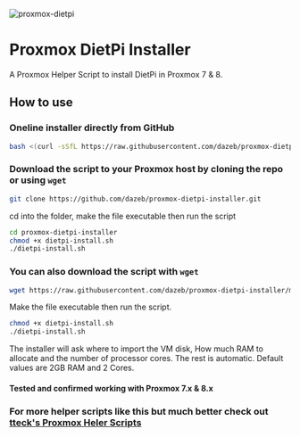 
![proxmox-dietpi](https://user-images.githubusercontent.com/67932890/213890139-61bd9c23-4ed2-49f2-a627-0b303d0a4f8f.png)

# Proxmox DietPi Installer

A Proxmox Helper Script to install DietPi in Proxmox 7 & 8.

## How to use

### Oneline installer directly from GitHub
```sh
bash <(curl -sSfL https://raw.githubusercontent.com/dazeb/proxmox-dietpi-installer/main/dietpi-install.sh)
```

### Download the script to your Proxmox host by cloning the repo or using `wget`

```sh
git clone https://github.com/dazeb/proxmox-dietpi-installer.git
```

cd into the folder, make the file executable then run the script
```sh
cd proxmox-dietpi-installer
chmod +x dietpi-install.sh
./dietpi-install.sh
```
### You can also download the script with `wget`
```sh
wget https://raw.githubusercontent.com/dazeb/proxmox-dietpi-installer/main/dietpi-install.sh
```
Make the file executable then run the script.
```sh
chmod +x dietpi-install.sh
./dietpi-install.sh
```

The installer will ask where to import the VM disk, How much RAM to allocate and the number of processor cores. The rest is automatic.
Default values are 2GB RAM and 2 Cores.

#### Tested and confirmed working with Proxmox 7.x & 8.x

### For more helper scripts like this but much better check out [tteck's Proxmox Heler Scripts](https://tteck.github.io/Proxmox/)
